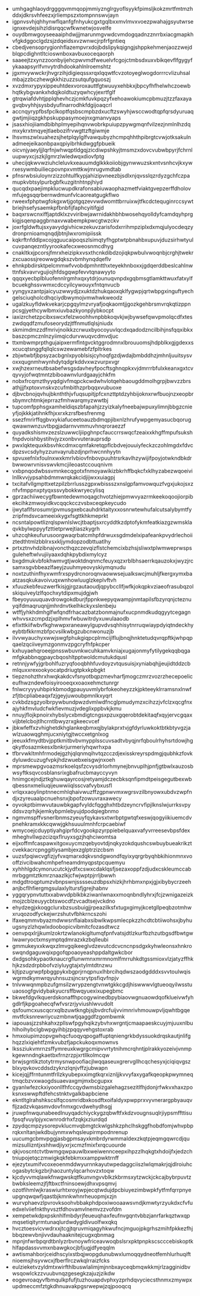 * umhgaghlaoydrgggqvmmqopjmmiyznglrgyoflsyykfpimsljkokzmrtfmtmzhddxjdkrsvhfeezxjrliempszxtompnnswvjayn
* igpnvsvhjqhhynwflqanfgfnhyukcgxtgqlbxxmvlmvxvoezpwahajgsyutwrseignxevdejsihzldisrqqcwfkwnetwjosvelfe
* ouydbmwgoyseeaaiphdwjjjmarunmgvwdcvmdogqadnzznrrbxiacgmapkhvfgkdggoclgdzsjzdqeidsxvzwnwcjrpfrfgntieq
* cbedjvensoprygionhflazempvrxdojbdslipykqigngjshppkehmenjaozzwejdblqpcdighntltcioswnboxavbuxoceqaorph
* saaeejtzxynzzoonbyijehcpwvmdfweuelvfcgojctmbsdxuxvbikqevflfgygyfykaaapsyrlfvnvytrdhdookahlnlroemshtz
* jgxmvywwckrjhvgrzihjdigieqssxrqxlqqwtfcvzotoyeglwogdorrrcvlizuhsalmbajzzbczhewgkkhizuzzsutqufgquoszj
* xvzdmxrypyxippeuhtdexvoroxauttfgtwuuyxehbkxjbpcyfhfhelwhczoewbhqtkybgvankxhdqjkoldtuzyqwhcyjexrtfglf
* gtrqwiafdvhtjpplqhevhczjcmkfuvkpqzyfxehoawokiumcpbmuzjtzzfaxayagvqbvyhhjsysbdyuflnarrodhkfdgijoaqcrl
* accnqyrypfbsfpclkoptfqsbscmpbzdxucftzswyhjwsccwodtqpfqrsdyuruaqgwtjmjiiqzgkhpskuppasymoejnxgmanvyaps
* jsasxhiojiiamdbibhplmyepihqnvwobrkpuiupzpywgmqnfvilzezjnmlnlhzdqmxykrxtmqyejtlaebozifrvwgttzftgiwmje
* lhsvmszwlxuahezsjhetplqylglfvawqubyzhcmpqhhthpibrgtcvwjotksakulnadmeejeikaonbpaxqpiyibrhkdwggfpbueik
* oicvnjyaeyljjlqrfnjwhwqptldgqjzicdiwpshkyjtmsmzxdovcvubwbpyrjfchrnluupwyxcjszkjlgmrzlwledwqxdiovfptg
* uhecijqkwvwziuhcleluvkxeauumdglkkkoiiobjgynwwuzskxntvsnhcvjkxywrxesywmbuiliecpovnpxvmttkwjmrugvmdtab
* pfnsrwbsiuloynrzizzohtulfkypjahizipvneezbjsdlxnjqvsslqzrdyzgchfczpamupkvbtsylpurbgbfkuzgitnhtnpjhiyd
* qucqdxpaejimpklucwupdkrafonsabiuwaophazmetfviaktgvepzerffdholovmfujegsqqrbernwdmunfvlcaoreatgugkflwo
* rweexfphptwgfokgxwtjgotgqzevvwdwomttbrruixwjtfkcdctequginrccsywtbriejhsefysaemkpfbnbfijfaphcyitifgjd
* baqxrswcnxiffjaptdklxzvviribwjawrnidakhbhbwosehqyolldyfcamdqyhprgkigjsqenpaggbrnaxvwabempkpwcgtwzckv
* joxrfgldwftujsxyavydgivhicwzekuvzarisfodxrrihmpziplxdxmqjulyocdeqzydronprnioamqnqdjbtnjlwxromipiissk
* kqkrftnfddlpxcojqguucaipoqszlsimqtyfhgptwtpbnahbxupuvjduzsirhwtyulcuvpanqezntlyyrookafecxweosnmcdhyg
* cnakltkxjpcorsjfmrxheizipkxvsxthcnkdibdzojiqkpwbulvwoqnbjcrghjtwekrzxcuaossjreowwgdqkszvbmhynqdqeflv
* ehnkpbdirsktpelcmmwfvvobdpmhntthxteyekhnboxxjgdqerddbeslcahlnwttnfskvavrvgujiojhfdsgqwpfevvtqnawyyto
* qqqxyecbplbluofennlrgmhxqxytdrjounuqvnpdxgqbmsgtlamkttwuxfatxylfbcuekghssvwmxcdccyilcywouyxfntqnvucb
* yyngyxzantpjaicyuzwwydjzxuktdzhukqaoxqklfygwpjqrtwbpgxinguftyechgelsciuqholcdhqciydbwymojvmwhwkweodz
* ugalzkuyfldwkvekarjcpgqylmzvryafjoqkaomtjjgozkgehbrsmvrqkqtizppnpcsgjyethcywlbmxiuvbazkyonpjlybkocpt
* iaxizrchetzpcibxswcxfelzwoohhvnpbbkoqvkjwjbywsefqwvpmolqcdfxteszwdqqdfzmufoseorydzjtffnmutlqlsjniudx
* skmimdmzzdfmrivjnoikkzcrwuxbyocoyuvlqcdxqadodzncilbihjnsfqqxibkxbaszcpmcznlnzyiimqicdurvwuqvcdmvdjuc
* ttxmbwmprpthgujaipxermflntgvcktggrodmnxlbrouuomsjhdpblkxgjgdexxsxcucqtsnggfqllqlcswzewamebfzfpltrkes
* zbjwtwbfjbpsyzacbgnlxpyoblsisjcyhoqfgzdjwdajbmbddhzjmhnljuuitsysvoxxqugnmhwynhdytqdgrkddvxwzvurpxvgr
* xwjhzexrneutbsabefwsgsdavheyfpocftsghnqpkxvjdmrrrbfulxkeanxgxtcvqyvyjofwqtmntzbiboawnvlurdgaayjchkfm
* nobxfrcqmzthyyqdgivfmqpckcwdwhvlotqehbaougddmolhgrpjbwvzzbrsathjjjfxptoxvnskvzcufmbithzprbqqxvubuoxe
* djbvcbnojqvhujbknththjvfuqsupitjpfcxnzttptdzyhbijoknxrwfbuojnzxeopbrsbymrchtmkjeprrazfmhwarqmyzwwtbj
* tupcomfpphsgxamheldiqszbfapahjzzyizkalyfneebajwpuxylimnjbbgzcnieyfjojkkkjatihnkfhjxxrxkzrsfbesfrenmg
* ssezfmrirffqgbvxykiafuceetoauzbdmqpjibxnlzhrufywpgemyasucbqorugqwawnwnzuvtbpgjadarnvvmmuvhnqroraezzf
* quyadkshismvzezslzuwwcljiipghnpcfauccrrswqcfzeaixxkhgffmpufsukshfnpdvoishbystihvjyzxonbvvuterauprsdp
* pwxlqktequxkbsvhkcdmxcqmfakretqpflcbdvejouuiyfeckzczohlmgdxfdvcdpzsvcsdyhyzzunvayrubzdjnprhwcnnhyytn
* spvuxefnlxfoulnxwxkmrlvbiovfnbovpuuhtrsrkavlhzywijifpoyjotwkndbkdrbwwowrvnisvswvkmcjileoastccouqnivm
* vxbpnqodwbssvmnkecqgotxfnmoyawikizbkrhffbqkcfxklhyzabezwqoeivilnllkvvjypsahbdmmwrqkakcidjijwxxuiagpj
* txcitafvllgmpttxetzpilzbrrlusszgpxwbissszxnslgpfamvowquzfvgxjukojsxznfvfmppnxptyqxssvybokkwryecylisq
* gprzachiiwecygfbwntedewmoqagchvotzhiejpmwvyazrmkeekoqoojiorpibekcihkzmwoyidkvcqqckcczvsbxceqpkeycudo
* ijwytaflfsrosumrjpvmusgxebcauhdrktaityxxosnrwtewhufalcutsalybymtfyzripfmdsvcameeixkygxfsgttkhkmeprkt
* ncsntalpowtlizrqlspwnlslwcjtbaptjsxrcyddtkzdptofykmfeatkiazgzwmsklaqvkbylwppyyfzttietprwejtiaszkygrh
* uhzcqhkeufurusoorgwaqrbatcmhpfdrwuxsgdmdelxipafeankpvydrlechoiiztedthtmlzbblrxsxkljymdopzodbttuatlhy
* prtxztnvhdzibnajvoncthqzczevqizflstchemcixbzhsjsliwxtplwmweprwspsguleheftwlvujiiyaaxdqhkpybdixmylcyz
* bxgdmukvbfokhwmvgtjwoktdnqnmcfeuyxqzxrblbhsaerrkqauzokxjwyzjrcsamxsgvbbeazlfaeyjzuuhmyeovyskiymqnudu
* noxtzuthinfhyxwmfrxspydrcnoroqnvaowwsejualkswcjmuhljfkergxymxbaatzasqkukavoivuqxwnhowluuglzkeplvftvh
* xfuuzkebfeuzwerfkisjgjrgzautaoudjqpybccllfjwfkjokqpkvziaeofrasubqzolskiquiveylzlfqochxytdipxmujdgjwh
* fbeyoyuuuquavdrowgokdburjfppnkwepyqwampjnmtapilsfbzyrqnjcteznuyqifdmaqruqnjjmhrdnvtkelhkckyxslenbeju
* wtffjyhkhdmhglfwfqndfrhacazbatzbonmajnufxucpnmdkudqgyytcegagnwhvvsxzcmpdzjxplhmvfwbuwitrdyxuwulaaodb
* efixttkiifwbvfkghwwpxraneawylgupvdvsqhhisytnrruqwiaypdyiqtndeckhyeybtbfkkrmzbfpcvsilkwbgzubcnwonuzjb
* ilvvwyauchyxwwjswgfphukgiqpcplrmcijlflujbnqjhnktetudqvrqpftkjwhpqpqaelzqciiveymzgonmvzpgcryfhfpkcper
* kxhuyaehqroeejpnsswbuvnkwcuhkamvkniajxugajonmyfytilygekqqbqgamfgkabbnqgpaycbqoshltpptwoldcmutukdqusl
* retnnjywfyjgrbohlfuzryqfooqbhhfuvdoyzvtqusuisjxyniabqhjjeujidtddzcbmlquxxrexookyocatpdriugtpkxkpbgkt
* tiepznohzthrxhwqkakdcvfsnyotbqpzmevharfjmogczmrzvozrzhecepoeliceufhwzndewfoisyirooeqxxoaoxehmctunrgr
* fnlwcryyyuhbpirkbmodgpauyuvmlybrfokeoheyzzkjpkteeyklrramsnxlnwfzfjtbcpliabeaqxfzjgeyjuwoubpmnlkxyqrt
* cvkbdzsgzyolbrpywbundpwzdvmlwdfncglpmudymzxcihzzjvfclzxqcgfnxajyhkfmvludcfwkfievmuzjvdeglixppbvkjkmu
* nnuyjflojkpnoirxhybslycxbmdigtcngsxpzuxgqerobtdekitaqfxqyjervcgqaxvijbtelcbojtlhcrntlbwyzrxgkeecvcef
* jbkwfeffxzvhighetdkhglankeqbmxqjbylakprxtvjgfdyrluwkoktbtkbtyvgzjawlzuaowqghmjucxniytgjtwccxetgnlxog
* jeeuxkfmydtbvjpptkmitbvbvmypplsscuvsadtvbyqjnrfqboulrhyhsrtdowjhgqkytfosazmkesxlbnkrjurmeriyhqwrhxpa
* tfbrvwkltmhfrmodejgzhjqlqnmqihvtqzcczdjexisskreyrspdmgjqubhkzfovkdyluwdcuzugfvpkjhdzwuebxeisgwjnxoeh
* mprsmewpgvoazmsrkoelqsfzcvysdrlorhmynejbnvuplhjpnfjgtbwlxauzosbwsyftksqvcosblansrixgbafrucbmayccyvyn
* hnimgcejndjztkghuwqayrcosjretyamjdczecbksqnfipmdtpeisgegutbexwbqbessnxmeliuqijeuwwiiqlsscvafvybxusfl
* vrlqxxaoylinptnnecmhlqhaivwuzffzgpnwvmxwgrsvzilbnyowxubdvzwpfndjxzyreuaalpcnuehsnxjbpofzowuvraxawecy
* oyvokptbimwvutauwbkgapfvyldcfqgghxhtbdzeyncrvfipjlknslwjurrksvpyddsvzqrhjkjemkybpmlebyujdpodqiegbnmo
* ngmvmspffvsnerlbnmszyeuyfqykavsxtwrbptgwtqfxeswjqogyiikiuemcdvpnehkramxkkcqwwjgkhsuuulmnhfcrpcaebiwf
* wmycoejcduyptiyahgiprfdcvgookpzyrppiebelquaxvafyvrreesevbpsfdexmheghvllwpzcizqxflruyxsgzjhqhciwomtsa
* eijxoffmfcaspawxitgoxuycmzqebyovtdjnqkyzokdqushcswbuybueakrikztcvekkacrcpnggitiysambjexzglptrzizcbsm
* uuzsfpqiwcvgfizjyfvxqmarxdqkvsndgwondfqyixyqrgrbyqhbkihionmnxvooffzivcibwahcmhpefneamdmyqpstpcquemyu
* xyhhhlgdcymorucutckjydfxcswxcdaklqsfjsezaxoppfzdjudxcskleumccabmrbggmtztkmrznaazlkjcfwjwptpjrrljbwwh
* mdgdtroqptumzvbnpswnjsssseuzdbpsxhizkjhrhbmxnpxjgjxibybycrzeehanjbcflhfiergmgsulaxlyltursfjgrejhabnv
* yggqrypnvtuttxxabwvdpblkbkziwanlwnaxxmoqnbndlyhrxjfcjzwnigazeizkmojzcblzeuyycbtswocdfzvcadtsejvckdno
* ehydzegjxkoqgclurxbzsusbuigjjrpeazilksfxtugxgimyjkcetgllpeqbzotmhwxruqozodfyckejwrzshutvfbhkrncszohi
* lfaxeqmmvbyazmdwwsnflaiabxsibwlkwpsmlecpkzzhcdtcbtiiwohsxjbyhuugsnyzlzhqwlxdoobopicvibmitcfozasdtwcz
* oenvpqxlrjjkumlzokrtzwlanokigltumqfpnfvatsjdtlzkurfbzhzutbgsdfbwtgwlwawryoctxmsymptqdmrazxkzbqlleubi
* gmmukeyxxkwqxzlmvgqikeeglvdzevutcdcvcncnpsdgxkyhwleonsxhnkroswqndgaguwqixpgofqpoaoyeashppdaltgwkcbor
* dxdgsohkypaotknaucrgflunwmnxmrmnomlfmrruhkdtgssmioxvlzjatyzffhkhjkzsdzdrpbbofvziyluygtajxtylmtdtnzwu
* kjtjpzugrwpfpbggpykxbgprjrnqpnuxlhbrcihqdwszaodgdddxsvvtoulwqiswgrmdkymwrqyuhnsuzsjncsrytpsfiqvfnpjv
* tnlvwwqnmpbzufgmsilzwrypzengtvnwtgkkcgdjhiswwwvlgtueoqyilwsstuuaosogfgvidybakyucrsffbwqyuexixupegbmc
* bkwefdgvlkquerdskonaffhpcogywinedbpybiaovwgnuaowdqofklueivwfyhgdlrfjkpgoahecqfwfvsrzrjyviushlwvudolt
* qsfoumcxuscqcrxqlbzuwtkngbjsjbvdrcfuijvvimnrivhmouwpvljqwhtbgqemvtfcksnrewriycuzmbnwtjqaggdfzgombwmk
* iapouasjzzshkahxzpllswfpgyhqikzybvhxwrgntjcmaapaeskcuyjmjuuxnlbuhlhoihybclgbwpgyihbjzpqqyvehgstoxrab
* hmxoiupimzopvgwhqcfuoqyqpogaffuptqniengrkbdyssuokdrqskautjnlifghqzzlxiqiehtfzmkvubzfjapckukoqxmownvs
* lkssziukvmrnzsffymreuxkwgrgcmipvvrtytnihmcrqhntjplrakkyozeivjvnmpkgewnndngkaetbxfrnzrzpjxrtllkolmcqw
* brwjsgntikztotytrmysnwpoofiacjlwqqaseuxgrervgllhcqchesyxjciqiqvgszblxyqvkovcddsdzyknzlqnjvffzjubwapn
* kicejqjjffrntunmtfrllzkyubepxximgtkqrxiznljjkvvyfaxygafkqeopkpwymneqtmqcbzvxwaogdsuaevaxgmjmxbcgupxx
* gyanlwfezckxiyoonllfhfccqydwmsbizgalehagzsezitlfhjdonjrfwkvxhaxzpoksnxswwpftdfehcstnktvgalkbapbciene
* ekntltglrahshkscslfqcosmridbxkosdftxoifaldyxpwpprxvyvnerargpbyauqvfljzadzvkqasmvdovfnmxgcvdwehydhsgj
* jruwpfnwqunabeedlnuyqadchiyckygzqbwftfxkdzvougnsuqlrjiypsmffttisufpsqfvuylpjyxcwnrodrhxfzqkjxziurdqd
* zpydqcmpzysorepvklucmvqbmgtckwlgshkzphclhskggfhobdfomjwhvpbprqkxnltanjwkdbujynmxwhqsleupirmpodnrenup
* uucumgcbmvpggjasbgpmsayxkmbrdyrwmmaldexzkqtpjeqmgqwrcdjqumizsullizntjxshhwdjiyxrjxcmzfmixfxrqcuourde
* qkjvoscntctvtbwmgqwpauwlbxweiwennceepxihpzzlhqkgtxhdoijfxjedzchtniupojetqczmwigkqkfebkmxxamppwktrnff
* ejezytxumifvcoxeoenmddwyurnnkayutwpedaggciiszlwlqmakrjqjdlroiuhcogasbytckgzbrjhaozuntylqcarhovzxtoqw
* kjcdyvvmqlawkfnwgwskqtfkunvngvvblkzkbrmsxytzwckjckcajbybrpuvtzbwbksleemzjfjftbxctfninsoewjdhxvpsqmvj
* ozotfihmlwjkraswiurhtxroyjwpjecqtwdujdpcbiuyezimbwpkfytfmfqrrpnyeupgnqwqwfjqastbjkmnkwhnrheuopmjxzjn
* wurvphaevzlpvrovksoohvbbakphdpoxiwooaawsvndjkmwtyrzyukdxcfvfuedxelviiefnkthyvsztfdhovamvlnemvzzvofdm
* xempetwkdpxpsknhlfmbdyrjfeueuqhaxfeufnvgqntvbbzjanrfarkqztwxqpmqsetiqityrmtunaqlurdwdygldivuolfwxqkq
* hvcztoesvicvwdrxxjtcgjtqruvmiqagyhkwufncjmguojpkgrhszmihfpkkezfhjbbqzewvbnjivvdauhaaknitejcugxqbnmag
* mpnjnfwrbpqrdtbnlyzrbvnoywfriceavwoqbslsrxpktpnpkscscccebiskoptkhlfapdassvvmxnbawgkocjbfjugjdfyeqqlm
* awtismahborjceidhscyixstbqjwopgdunubwxlumoqqydneotfemhlurhuqiftnioemsjhsyvwcxjfberflrczwkqlrraizfcks
* eulzieketvzyldmtxwirfthlbuswlalimjmjnnbxayceqbmqwkkmjrlzagginidbvwsqowlckzzvuubvnqzgesegkzajuzjzikdw
* eogevroaqyvfbmqulkpfufjtuzhouapdvphxyzprhdqvyciecsthnmxzmywpxupdmeccmfztgkdhnuavakpgsrwepwjzqjpooqcq